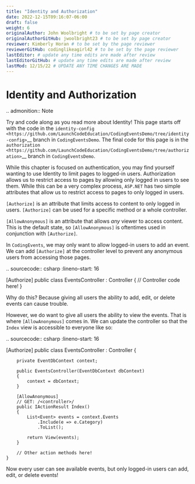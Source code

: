 ```yaml
---
title: "Identity and Authorization"
date: 2022-12-15T09:16:07-06:00
draft: false
weight: 6
originalAuthor: John Woolbright # to be set by page creator
originalAuthorGitHub: jwoolbright23 # to be set by page creator
reviewer: Kimberly Horan # to be set by the page reviewer
reviewerGitHub: codinglikeagirl42 # to be set by the page reviewer
lastEditor: # update any time edits are made after review
lastEditorGitHub: # update any time edits are made after review
lastMod: 12/15/22 # UPDATE ANY TIME CHANGES ARE MADE
---
```


Identity and Authorization
==========================

.. admonition:: Note

   Try and code along as you read more about Identity!
   This page starts off with the code in the `identity-config <https://github.com/LaunchCodeEducation/CodingEventsDemo/tree/identity-config>`__ branch in ``CodingEventsDemo``.
   The final code for this page is in the `authorization <https://github.com/LaunchCodeEducation/CodingEventsDemo/tree/authorization>`__ branch in ``CodingEventsDemo``.

While this chapter is focused on authentication, you may find yourself wanting
to use Identity to limit pages to logged-in users. Authorization allows us to
restrict access to pages by allowing only logged in users to see them. While
this can be a very complex process, ``ASP.NET`` has two simple attributes that
allow us to restrict access to pages to only logged in users.

``[Authorize]`` is an attribute that limits access to content to only logged in users.
``[Authorize]`` can be used for a specific method or a whole controller.

``[AllowAnonymous]`` is an attribute that allows *any* viewer to access content.
This is the default state, so ``[AllowAnonymous]`` is oftentimes used in conjunction with ``[Authorize]``.

In ``CodingEvents``, we may only want to allow logged-in users to add an event.
We can add ``[Authorize]`` at the controller level to prevent any anonymous
users from accessing those pages.

.. sourcecode:: csharp
   :lineno-start: 16

   [Authorize]
   public class EventsController : Controller
   {
      // Controller code here!
   }

Why do this? Because giving all users the ability to add, edit, or delete
events can cause trouble.

However, we do want to give all users the ability to view the events. That is
where ``[AllowAnonymous]`` comes in. We can update the controller so that the
``Index`` view is accessible to everyone like so:

.. sourcecode:: csharp
   :lineno-start: 16

   [Authorize]
    public class EventsController : Controller
    {

        private EventDbContext context;

        public EventsController(EventDbContext dbContext)
        {
            context = dbContext;
        }

        [AllowAnonymous]
        // GET: /<controller>/
        public IActionResult Index()
        {
            List<Event> events = context.Events
                .Include(e => e.Category)
                .ToList();

            return View(events);
        }

        // Other action methods here!
    }

Now every user can see available events, but only logged-in users can add, edit, or delete events!
